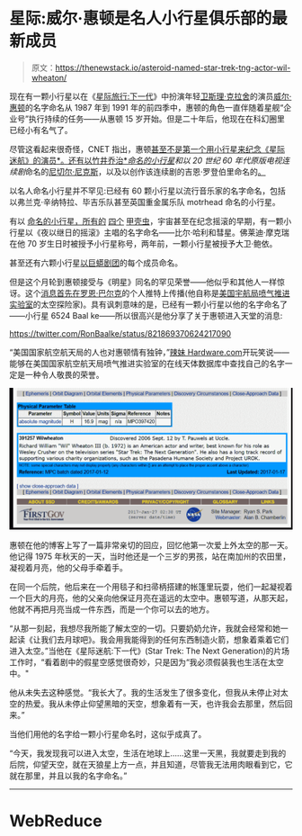 # 星际:威尔·惠顿是名人小行星俱乐部的最新成员

> 原文：<https://thenewstack.io/asteroid-named-star-trek-tng-actor-wil-wheaton/>

现在有一颗小行星以在《[星际旅行:下一代](http://www.startrek.com/database_article/star-trek-the-next-generation-synopsis)》中扮演年轻[卫斯理·克拉舍](http://memory-alpha.wikia.com/wiki/Wesley_Crusher)的演员[威尔·惠顿](http://wilwheaton.net/)的名字命名从 1987 年到 1991 年的前四季中，惠顿的角色一直伴随着星舰“企业号”执行持续的任务——从惠顿 15 岁开始。但是二十年后，他现在在科幻圈里已经小有名气了。

尽管这看起来很奇怪，CNET 指出，惠顿[甚至不是第一个用小行星来纪念《星际迷航》的演员*。还有以竹井乔治*](https://www.cnet.com/news/asteroid-star-trek-wil-wheaton-wesley-crusher/)*[命名的小行星](https://twitter.com/GeorgeTakei)和以 20 世纪 60 年代原版电视连续剧*命名的[尼切尔·尼克斯](https://twitter.com/nichelleisuhura)，以及以创作该连续剧的吉恩·罗登伯里命名的[。](https://en.wikipedia.org/wiki/4659_Roddenberry)

以名人命名小行星并不罕见:已经有 60 颗小行星以流行音乐家的名字命名，包括以弗兰克·辛纳特拉、毕吉乐队甚至英国重金属乐队 motrhead 命名的小行星。

有以 [命名的](https://en.wikipedia.org/wiki/4148_McCartney)[小行星，所有的](https://en.wikipedia.org/wiki/4147_Lennon) [四个](https://en.wikipedia.org/wiki/4149_Harrison) [甲壳虫](https://en.wikipedia.org/wiki/4150_Starr)，宇宙甚至在纪念摇滚的早期，有一颗小行星以《夜以继日的摇滚》主唱的名字命名——比尔·哈利和彗星。佛莱迪·摩克瑞在他 70 岁生日时被授予小行星称号，两年前，一颗小行星被授予大卫·鲍依。

甚至还有六颗小行星[以巨蟒剧团](https://en.wikipedia.org/wiki/9617_Grahamchapman)的每个成员命名。

但是这个月轮到惠顿接受与《明星》同名的罕见荣誉——他似乎和其他人一样惊讶。这个[消息首先在](https://twitter.com/RonBaalke/status/821869370624217090)[罗恩·巴尔克](https://twitter.com/RonBaalke)的个人推特上传播(他自称是[美国宇航局喷气推进实验室](http://www.jpl.nasa.gov/)的太空探险家)。具有讽刺意味的是，已经有一颗小行星以他的名字命名了——小行星 6524 Baal ke——所以很高兴是他分享了关于惠顿进入天堂的消息:

https://twitter.com/RonBaalke/status/821869370624217090

“美国国家航空航天局的人也对惠顿情有独钟，”[辣妹 Hardware.com](http://hothardware.com/news/nasa-names-newly-discovered-star-after-star-treks-wil-wheaton)开玩笑说——能够在美国国家航空航天局喷气推进实验室的在线天体数据库中查找自己的名字一定是一种令人敬畏的荣誉。

![Wil Wheaton asteroid](img/1b1bbc33d8be83caf89c2e803f4c1133.png)

惠顿在他的博客上写了一篇非常亲切的回应，回忆他第一次爱上外太空的那一天。他记得 1975 年秋天的一天，当时他还是一个三岁的男孩，站在南加州的农田里，凝视着月亮，他的父母手牵着手。

在同一个后院，他后来在一个用毯子和扫帚柄搭建的帐篷里玩耍，他们一起凝视着一个巨大的月亮，他的父亲向他保证月亮在遥远的太空中。惠顿写道，从那天起，他就不再把月亮当成一件东西，而是一个你可以去的地方。

“从那一刻起，我想尽我所能了解太空的一切。只要奶奶允许，我就会经常和她一起读《让我们去月球吧》。我会用我能得到的任何东西制造火箭，想象着乘着它们进入太空。”当他在《星际迷航:下一代》(Star Trek: The Next Generation)的片场工作时，“看着剧中的假星空感觉很奇妙，只是因为“我必须假装我也生活在太空中。"

他从未失去这种感觉。“我长大了。我的生活发生了很多变化，但我从未停止对太空的热爱。我从未停止仰望黑暗的天空，想象着有一天，也许我会去那里，然后回来。”

当他们用他的名字给一颗小行星命名时，这似乎成真了。

“今天，我发现我可以进入太空，生活在地球上……这里一天黑，我就要走到我的后院，仰望天空，就在天狼星上方一点，并且知道，尽管我无法用肉眼看到它，它就在那里，并且以我的名字命名。”

* * *

# WebReduce

<svg xmlns:xlink="http://www.w3.org/1999/xlink" viewBox="0 0 68 31" version="1.1"><title>Group</title> <desc>Created with Sketch.</desc></svg>